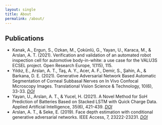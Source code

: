```yaml
---
layout: single
title: About
permalink: /about/
---
```


## Publications

- Kanak, A., Ergun, S., Ozkan, M., Çokünlü, G., Yayan, U., Karaca, M., & Arslan, A. T. (2021). Verification and validation of an automated robot inspection cell for automotive body-in-white: a use case for the VALU3S ECSEL project. Open Research Europe, 1(115), 115. [<i href="#" class="fas fa-regular fa-link"></i>](https://open-research-europe.ec.europa.eu/articles/1-115/)
- Yıldız, E., Arslan, A. T., Taş, A. Y., Acer, A. F., Demir, S., Şahin, A., & Barkana, D. E. (2021). Generative Adversarial Network Based Automatic Segmentation of Corneal Subbasal Nerves on In Vivo Confocal Microscopy Images. Translational Vision Science & Technology, 10(6), 33-33. [*DOI*](https://doi.org/10.1167/tvst.10.6.33)
- Yayan, U., Arslan, A. T., & Yucel, H. (2021). A Novel Method for SoH Prediction of Batteries Based on Stacked LSTM with Quick Charge Data. Applied Artificial Intelligence, 35(6), 421-439. [*DOI*](https://doi.org/10.1080/08839514.2021.1901033)
- Arslan, A. T., & Seke, E. (2019). Face depth estimation with conditional generative adversarial networks. IEEE Access, 7, 23222-23231. [*DOI*](https://doi.org/10.1109/ACCESS.2019.2898705)


